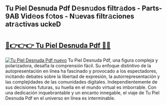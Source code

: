 ## Tu Piel Desnuda Pdf D𝚎sn𝚞dos filtr𝚊dos - Parts-9AB Vid𝚎os f𝚘tos - N𝚞evas filtr𝚊ciones atr𝚊ctivas uckeD

# <h2><a href="http://mb1uel.tromn.icu/?c=Tu+Piel+Desnuda+Pdf">🔗👉👉👉 Tu Piel Desnuda Pdf 🔗🔗</a></h2>

[![Tu Piel Desnuda Pdf nuevo](https://i.imgur.com/pEAQMta.gif)](http://mb1uel.tromn.icu/?c=Tu+Piel+Desnuda+Pdf)
Tu Piel Desnuda Pdf, una figura compleja y polarizadora, desafía la comprensión fácil. Su enfoque distintivo de la autopresentación en línea ha fascinado y provocado a los espectadores, incitando debates sobre la libertad de expresión, la autorrepresentación y las complejidades de las comunidades digitales. Independientemente de sus decisiones futuras, su huella en el mundo virtual es imborrable. Con una dedicación inquebrantable y un encanto innegable, el viaje de Tu Piel Desnuda Pdf en el universo en línea es interminable.
